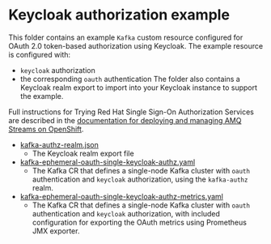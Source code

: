 # Keycloak authorization example

This folder contains an example `Kafka` custom resource configured for OAuth 2.0 token-based authorization using Keycloak. The example resource is configured with:
- `keycloak` authorization
- the corresponding `oauth` authentication
The folder also contains a Keycloak realm export to import into your Keycloak instance to support the example.

Full instructions for Trying Red Hat Single Sign-On Authorization Services are described in the [documentation for deploying and managing AMQ Streams on OpenShift](https://access.redhat.com/documentation/en-us/red_hat_amq_streams/).

- [kafka-authz-realm.json](./kafka-authz-realm.json)
  - The Keycloak realm export file
- [kafka-ephemeral-oauth-single-keycloak-authz.yaml](./kafka-ephemeral-oauth-single-keycloak-authz.yaml)
  - The Kafka CR that defines a single-node Kafka cluster with `oauth` authentication and `keycloak` authorization,
    using the `kafka-authz` realm.
- [kafka-ephemeral-oauth-single-keycloak-authz-metrics.yaml](./kafka-ephemeral-oauth-single-keycloak-authz-metrics.yaml)
  - The Kafka CR that defines a single-node Kafka cluster with `oauth` authentication and `keycloak` authorization,
    with included configuration for exporting the OAuth metrics using Prometheus JMX exporter.
